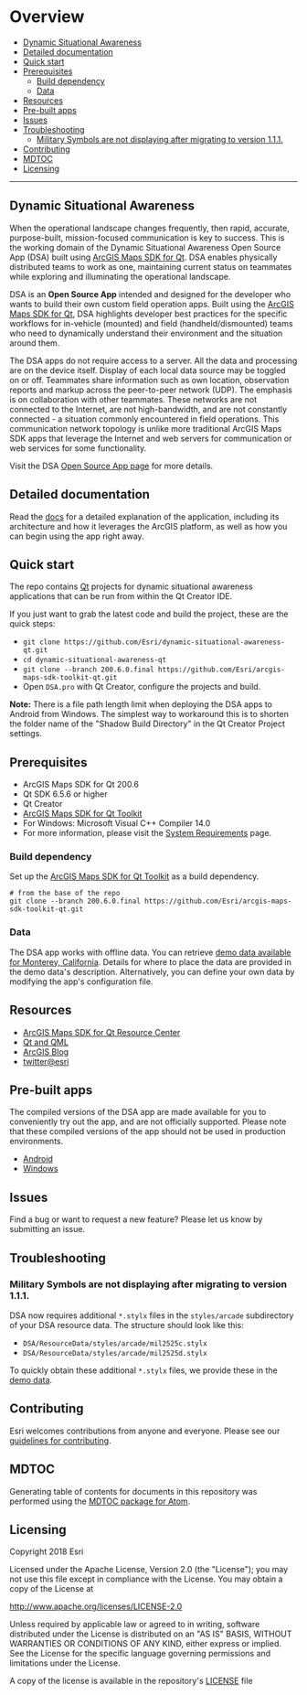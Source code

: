 # Overview

<!-- MDTOC maxdepth:6 firsth1:0 numbering:0 flatten:0 bullets:1 updateOnSave:1 -->

- [Dynamic Situational Awareness](#dynamic-situational-awareness)   
- [Detailed documentation](#detailed-documentation)   
- [Quick start](#quick-start)   
- [Prerequisites](#prerequisites)   
   - [Build dependency](#build-dependency)   
   - [Data](#data)   
- [Resources](#resources)   
- [Pre-built apps](#pre-built-apps)   
- [Issues](#issues)   
- [Troubleshooting](#troubleshooting)   
   - [Military Symbols are not displaying after migrating to version 1.1.1.](#military-symbols-are-not-displaying-after-migrating-to-version-111)   
- [Contributing](#contributing)   
- [MDTOC](#mdtoc)   
- [Licensing](#licensing)   

<!-- /MDTOC -->
---

## Dynamic Situational Awareness

When the operational landscape changes frequently, then rapid, accurate, purpose-built, mission-focused communication is key to success. This is the working domain of the Dynamic Situational Awareness Open Source App (DSA) built using [ArcGIS Maps SDK for Qt](https://developers.arcgis.com/qt). DSA enables physically distributed teams to work as one, maintaining current status on teammates while exploring and illuminating the operational landscape.

DSA is an **Open Source App** intended and designed for the developer who wants to build their own custom field operation apps. Built using the [ArcGIS Maps SDK for Qt](https://developers.arcgis.com/qt), DSA highlights developer best practices for the specific workflows for in-vehicle (mounted) and field (handheld/dismounted) teams who need to dynamically understand their environment and the situation around them.

The DSA apps do not require access to a server. All the data and processing are on the device itself. Display of each local data source may be toggled on or off. Teammates share information such as own location, observation reports and markup across the peer-to-peer network (UDP). The emphasis is on collaboration with other teammates. These networks are not connected to the Internet, are not high-bandwidth, and are not constantly connected - a situation commonly encountered in field operations. This communication network topology is unlike more traditional ArcGIS Maps SDK apps that leverage the Internet and web servers for communication or web services for some functionality.

Visit the DSA [Open Source App page] for more details.

## Detailed documentation

Read the [docs](./docs/README.md) for a detailed explanation of the application, including its architecture and how it leverages the ArcGIS platform, as well as how you can begin using the app right away.

## Quick start

The repo contains [Qt](http://qt.io) projects for dynamic situational awareness applications that can be run from within the Qt Creator IDE.

If you just want to grab the latest code and build the project, these are the quick steps:

 * `git clone https://github.com/Esri/dynamic-situational-awareness-qt.git`
 * `cd dynamic-situational-awareness-qt`
 * `git clone --branch 200.6.0.final https://github.com/Esri/arcgis-maps-sdk-toolkit-qt.git`
 * Open `DSA.pro` with Qt Creator, configure the projects and build.

**Note:** There is a file path length limit when deploying the DSA apps to Android from Windows. The simplest way to workaround this is to shorten the folder name of the "Shadow Build Directory" in the Qt Creator Project settings.

## Prerequisites

* ArcGIS Maps SDK for Qt 200.6
* Qt SDK 6.5.6 or higher
* Qt Creator
* [ArcGIS Maps SDK for Qt Toolkit](https://github.com/Esri/arcgis-maps-sdk-toolkit-qt.git)
* For Windows: Microsoft Visual C++ Compiler 14.0
* For more information, please visit the [System Requirements](https://developers.arcgis.com/qt/system-requirements/system-requirements-for-200-5/) page.

### Build dependency

Set up the [ArcGIS Maps SDK for Qt Toolkit](https://github.com/Esri/arcgis-maps-sdk-toolkit-qt.git) as a build dependency.

```
# from the base of the repo
git clone --branch 200.6.0.final https://github.com/Esri/arcgis-maps-sdk-toolkit-qt.git
```

### Data

The DSA app works with offline data. You can retrieve [demo data available for Monterey, California](http://www.arcgis.com/home/item.html?id=82ce2d85e21c4326bc072d441b636e5e). Details for where to place the data are provided in the demo data's description. Alternatively, you can define your own data by modifying the app's configuration file.

## Resources

* [ArcGIS Maps SDK for Qt Resource Center](https://developers.arcgis.com/qt/latest/)
* [Qt and QML](http://www.qt.io/)
* [ArcGIS Blog](http://blogs.esri.com/esri/arcgis/)
* [twitter@esri](https://x.com/esri)

## Pre-built apps

The compiled versions of the DSA app are made available for you to conveniently try out the app, and are not officially supported. Please note that these compiled versions of the app should not be used in production environments.

- [Android](https://www.arcgis.com/home/item.html?id=76fdb565194d4dcc86bdd301131932ea)
- [Windows](https://www.arcgis.com/home/item.html?id=6b32eec2db784d0da9e9d5b18ccefb76)

## Issues

Find a bug or want to request a new feature?  Please let us know by submitting an issue.

## Troubleshooting

### Military Symbols are not displaying after migrating to version 1.1.1.

DSA now requires additional `*.stylx` files in the `styles/arcade` subdirectory of your DSA resource data. The structure
should look like this:

* `DSA/ResourceData/styles/arcade/mil2525c.stylx`
* `DSA/ResourceData/styles/arcade/mil2525d.stylx`

To quickly obtain these additional `*.stylx` files, we provide these in the [demo data](http://www.arcgis.com/home/item.html?id=82ce2d85e21c4326bc072d441b636e5e).

## Contributing

Esri welcomes contributions from anyone and everyone. Please see our [guidelines for contributing](https://github.com/esri/contributing).

## MDTOC

Generating table of contents for documents in this repository was performed using the [MDTOC package for Atom](https://atom.io/packages/atom-mdtoc).

## Licensing

Copyright 2018 Esri

Licensed under the Apache License, Version 2.0 (the "License");
you may not use this file except in compliance with the License.
You may obtain a copy of the License at


   http://www.apache.org/licenses/LICENSE-2.0


Unless required by applicable law or agreed to in writing, software
distributed under the License is distributed on an "AS IS" BASIS,
WITHOUT WARRANTIES OR CONDITIONS OF ANY KIND, either express or implied.
See the License for the specific language governing permissions and
limitations under the License.


A copy of the license is available in the repository's [LICENSE](LICENSE) file

[Open Source App page]: http://developers.arcgis.com/example-apps/dsa-app-qt/?utm_source=github&utm_medium=web&utm_campaign=example_apps_dsa_qt
